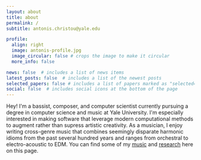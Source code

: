 ```yaml
---
layout: about
title: about
permalink: /
subtitle: antonis.christou@yale.edu

profile:
  align: right
  image: antonis-profile.jpg
  image_circular: false # crops the image to make it circular
  more_info: false

news: false  # includes a list of news items
latest_posts: false  # includes a list of the newest posts
selected_papers: false # includes a list of papers marked as "selected={true}"
social: false  # includes social icons at the bottom of the page
---
```



Hey! I'm a bassist, composer, and computer scientist currently pursuing a degree in computer science and music at Yale University. I'm especially interested in making software that leverage modern computational methods to augment rather than supress artistic creativity. As a musician, I enjoy writing cross-genre music that combines seemingly disparate harmonic idioms from the past several hundred years and ranges from orchestral to electro-acoustic to EDM. You can find some of my [music](songs) and [research](projects) here on this page. 

